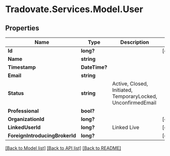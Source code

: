 # Tradovate.Services.Model.User
## Properties

Name | Type | Description | Notes
------------ | ------------- | ------------- | -------------
**Id** | **long?** |  | [optional] 
**Name** | **string** |  | 
**Timestamp** | **DateTime?** |  | 
**Email** | **string** |  | 
**Status** | **string** | Active, Closed, Initiated, TemporaryLocked, UnconfirmedEmail | 
**Professional** | **bool?** |  | 
**OrganizationId** | **long?** |  | [optional] 
**LinkedUserId** | **long?** | Linked Live | [optional] 
**ForeignIntroducingBrokerId** | **long?** |  | [optional] 

[[Back to Model list]](../README.md#documentation-for-models) [[Back to API list]](../README.md#documentation-for-api-endpoints) [[Back to README]](../README.md)

